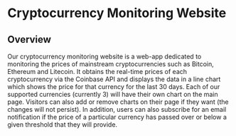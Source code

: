 # Cryptocurrency Monitoring Website


## Overview
Our cryptocurrency monitoring website is a web-app dedicated to monitoring the prices of mainstream cryptocurrencies such as Bitcoin, Ethereum and Litecoin. It obtains the real-time prices of each cryptocurrency via the Coinbase API and displays the data in a line chart which shows the price for that currency for the last 30 days. Each of our supported currencies (currently 3) will have their own chart on the main page. Visitors can also add or remove charts on their page if they want (the changes will not persist). In addition, users can also subscribe for an email notification if the price of a particular currency has passed over or below a given threshold that they will provide.
